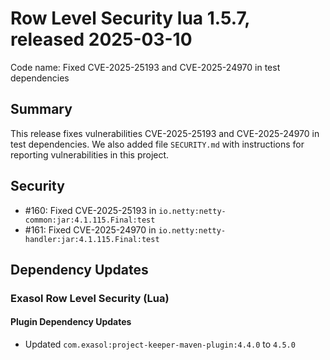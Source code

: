 # Row Level Security lua 1.5.7, released 2025-03-10

Code name: Fixed CVE-2025-25193 and CVE-2025-24970 in test dependencies

## Summary

This release fixes vulnerabilities CVE-2025-25193 and CVE-2025-24970 in test dependencies. We also added file `SECURITY.md` with instructions for reporting vulnerabilities in this project.

## Security

* #160: Fixed CVE-2025-25193 in `io.netty:netty-common:jar:4.1.115.Final:test`
* #161: Fixed CVE-2025-24970 in `io.netty:netty-handler:jar:4.1.115.Final:test`

## Dependency Updates

### Exasol Row Level Security (Lua)

#### Plugin Dependency Updates

* Updated `com.exasol:project-keeper-maven-plugin:4.4.0` to `4.5.0`
